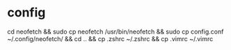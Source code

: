 # config
cd neofetch && sudo cp neofetch /usr/bin/neofetch && sudo cp config.conf ~/.config/neofetch/ && cd .. && cp .zshrc ~/.zshrc && cp .vimrc ~/.vimrc
